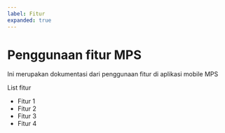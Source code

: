 ```yaml
---
label: Fitur
expanded: true
---
```


# Penggunaan fitur MPS

Ini merupakan dokumentasi dari penggunaan fitur di aplikasi mobile MPS

List fitur

- Fitur 1
- Fitur 2
- Fitur 3
- Fitur 4
